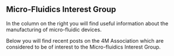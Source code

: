 ## Micro-Fluidics Interest Group 

<!--break-->
In the column on the right you will find useful information about the manufacturing of micro-fluidic devices.  

Below you will find recent posts on the 4M Association which are considered to be of interest to the Micro-fluidics Interest Group.